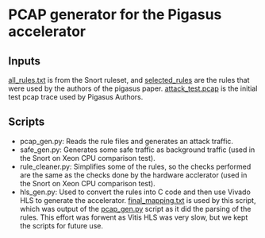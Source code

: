 # PCAP generator for the Pigasus accelerator

## Inputs

<ins>all_rules.txt</ins> is from the Snort ruleset, and <ins>selected_rules</ins> are the rules that were used by the authors of the pigasus paper.
<ins>attack_test.pcap</ins> is the initial test pcap trace used by Pigasus Authors.

## Scripts

* pcap_gen.py: Reads the rule files and generates an attack traffic.
* safe_gen.py: Generates some safe traffic as background traffic (used in the Snort on Xeon CPU comparison test).
* rule_cleaner.py: Simplifies some of the rules, so the checks performed are the same as the checks done by the hardware acclerator (used in the Snort on Xeon CPU comparison test).
* hls_gen.py: Used to convert the rules into C code and then use Vivado HLS to generate the accelerator. <ins>final_mapping.txt</ins> is used by this script, which was output of the <ins>pcap_gen.py</ins> script as it did the parsing of the rules. This effort was forwent as Vitis HLS was very slow, but we kept the scripts for future use.
